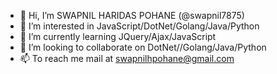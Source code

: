 - 👋 Hi, I’m SWAPNIL HARIDAS POHANE (@swapnil7875)
- 👀 I’m interested in JavaScript/DotNet/Golang/Java/Python
- 🌱 I’m currently learning JQuery/Ajax/JavaScript
- 💞️ I’m looking to collaborate on DotNet//Golang/Java/Python
- 📫 To reach me mail at swapnilhpohane@gmail.com
